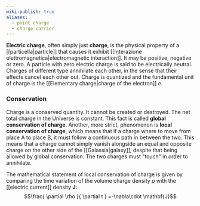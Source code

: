 ```yaml
---
wiki-publish: true
aliases:
  - point charge
  - charge carrier
---
```

**Electric charge**, often simply just **charge**, is the physical property of a [[particella|particle]] that causes it exhibit [[Interazione elettromagnetica|electromagnetic interaction]]. It may be positive, negative or zero. A particle with zero electric charge is said to be electrically neutral. Charges of different type annihilate each other, in the sense that their effects cancel each other out. Charge is quantized and the fundamental unit of charge is the [[Elementary charge|charge of the electron]] $e$.
### Conservation
Charge is a conserved quantity. It cannot be created or destroyed. The net total charge in the Universe is constant. This fact is called **global conservation of charge**. Another, more strict, phenomenon is **local conservation of charge**, which means that if a charge where to move from place A to place B, it must follow a continuous path in between the two. This means that a charge cannot simply vanish alongside an equal and opposite charge on the other side of the [[Galassia|galaxy]], despite that being allowed by global conservation. The two charges must "touch" in order to annihilate.

The mathematical statement of local conservation of charge is given by comparing the time variation of the volume charge density $\rho$ with the [[electric current]] density $\mathbf{J}$:
$$\frac{ \partial \rho }{ \partial t } =-\nabla\cdot \mathbf{J}$$

